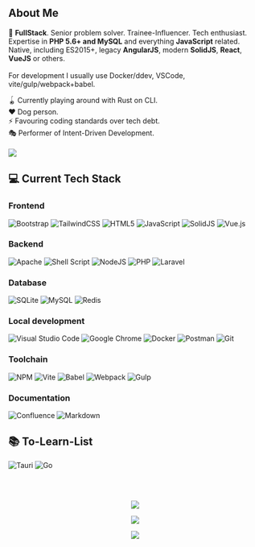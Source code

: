 ## About Me
🔭 <b>FullStack</b>. Senior problem solver. Trainee-Influencer. Tech enthusiast.<br />
Expertise in <b>PHP 5.6+ and MySQL</b> and everything <b>JavaScript</b> related.<br />
Native, including ES2015+, legacy <b>AngularJS</b>, modern <b>SolidJS</b>, <b>React</b>, <b>VueJS</b> or others.<br><br>
For development I usually use Docker/ddev, VSCode, vite/gulp/webpack+babel.<br />

🪀 Currently playing around with Rust on CLI.<br />
❤️ Dog person.<br />
⚡ Favouring coding standards over tech debt.<br />
🎭 Performer of Intent-Driven Development.
<br /><br />
<img src="https://quotes-github-readme.vercel.app/api?type=horizontal&theme=merko&quote=Maintaining%20coding%20standards%20means%20reducing%20common%20bad%20practices%20and%20in%20turn%20debugging%20time." />

## 💻 Current Tech Stack
### Frontend
![Bootstrap](https://img.shields.io/badge/bootstrap-%23563D7C.svg?style=for-the-badge&logo=bootstrap&logoColor=white) 
![TailwindCSS](https://img.shields.io/badge/tailwindcss-%2338B2AC.svg?style=for-the-badge&logo=tailwind-css&logoColor=white) 
![HTML5](https://img.shields.io/badge/html5-%23E34F26.svg?style=for-the-badge&logo=html5&logoColor=white) 
![JavaScript](https://img.shields.io/badge/javascript-%23323330.svg?style=for-the-badge&logo=javascript&logoColor=%23F7DF1E) 
![SolidJS](https://img.shields.io/badge/SolidJS-2c4f7c?style=for-the-badge&logo=solid&logoColor=c8c9cb)
![Vue.js](https://img.shields.io/badge/vuejs-%2335495e.svg?style=for-the-badge&logo=vuedotjs&logoColor=%234FC08D) 

### Backend
![Apache](https://img.shields.io/badge/apache-%23D42029.svg?style=for-the-badge&logo=apache&logoColor=white) 
![Shell Script](https://img.shields.io/badge/shell_script-%23121011.svg?style=for-the-badge&logo=gnu-bash&logoColor=white) 
![NodeJS](https://img.shields.io/badge/node.js-6DA55F?style=for-the-badge&logo=node.js&logoColor=white) 
![PHP](https://img.shields.io/badge/php-%23777BB4.svg?style=for-the-badge&logo=php&logoColor=white) 
![Laravel](https://img.shields.io/badge/laravel-%23FF2D20.svg?style=for-the-badge&logo=laravel&logoColor=white) 

### Database
![SQLite](https://img.shields.io/badge/sqlite-%2307405e.svg?style=for-the-badge&logo=sqlite&logoColor=white)
![MySQL](https://img.shields.io/badge/mysql-%2300f.svg?style=for-the-badge&logo=mysql&logoColor=white) 
![Redis](https://img.shields.io/badge/redis-%23DD0031.svg?style=for-the-badge&logo=redis&logoColor=white) 

### Local development
![Visual Studio Code](https://img.shields.io/badge/Visual%20Studio%20Code-0078d7.svg?style=for-the-badge&logo=visual-studio-code&logoColor=white)
![Google Chrome](https://img.shields.io/badge/Google%20Chrome-4285F4?style=for-the-badge&logo=GoogleChrome&logoColor=white)
![Docker](https://img.shields.io/badge/docker-%230db7ed.svg?style=for-the-badge&logo=docker&logoColor=white) 
![Postman](https://img.shields.io/badge/Postman-FF6C37?style=for-the-badge&logo=postman&logoColor=white) 
![Git](https://img.shields.io/badge/git-%23F05033.svg?style=for-the-badge&logo=git&logoColor=white)

### Toolchain
![NPM](https://img.shields.io/badge/NPM-%23000000.svg?style=for-the-badge&logo=npm&logoColor=white) 
![Vite](https://img.shields.io/badge/vite-%23646CFF.svg?style=for-the-badge&logo=vite&logoColor=white)
![Babel](https://img.shields.io/badge/Babel-F9DC3e?style=for-the-badge&logo=babel&logoColor=black) 
![Webpack](https://img.shields.io/badge/webpack-%238DD6F9.svg?style=for-the-badge&logo=webpack&logoColor=black) 
![Gulp](https://img.shields.io/badge/GULP-%23CF4647.svg?style=for-the-badge&logo=gulp&logoColor=white) 

### Documentation
![Confluence](https://img.shields.io/badge/confluence-%23172BF4.svg?style=for-the-badge&logo=confluence&logoColor=white)
![Markdown](https://img.shields.io/badge/markdown-%23000000.svg?style=for-the-badge&logo=markdown&logoColor=white) 

## 📚 To-Learn-List
![Tauri](https://img.shields.io/badge/tauri-%23000000.svg?style=for-the-badge&logo=rust&logoColor=white) 
![Go](https://img.shields.io/badge/go-%2300ADD8.svg?style=for-the-badge&logo=go&logoColor=white)

<br /><br />
<p align="center">
	<img src="https://github-readme-stats.vercel.app/api?username=dsone&theme=vue-dark&hide_border=false&include_all_commits=true&hide=stars&count_private=true&show_icons=true">
</p><p align="center">
	<img src="https://github-readme-streak-stats.herokuapp.com/?user=dsone&theme=vue-dark&hide_border=false">
</p><p align="center">
	<img src="https://github-readme-stats.vercel.app/api/top-langs/?username=dsone&theme=vue-dark&hide_border=false&include_all_commits=true&count_private=false&layout=compact&custom_title=dsone%27s%20Language%20Stats&langs_count=6"></a>
</p>
